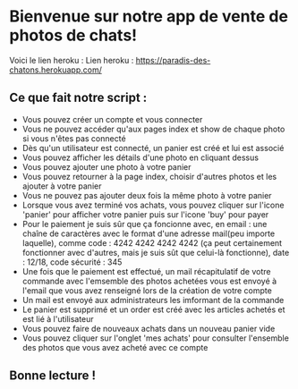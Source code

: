 # Bienvenue sur notre app de vente de photos de chats!

Voici le lien heroku :
Lien heroku :  https://paradis-des-chatons.herokuapp.com/

## Ce que fait notre script :
* Vous pouvez créer un compte et vous connecter
* Vous ne pouvez accéder qu'aux pages index et show de chaque photo si vous n'êtes pas connecté
* Dès qu'un utilisateur est connecté, un panier est créé et lui est associé
* Vous pouvez afficher les détails d'une photo en cliquant dessus
* Vous pouvez ajouter une photo à votre panier
* Vous pouvez retourner à la page index, choisir d'autres photos et les ajouter à votre panier
* Vous ne pouvez pas ajouter deux fois la même photo à votre panier
* Lorsque vous avez terminé vos achats, vous pouvez cliquer sur l'icone 'panier' pour afficher votre panier puis sur l'icone 'buy' pour payer
* Pour le paiement je suis sûr que ça foncionne avec, en email : une chaîne de caractères avec le format d'une adresse mail(peu importe laquelle), comme code : 4242 4242 4242 4242 (ça peut certainement fonctionner avec d'autres, mais je suis sût que celui-là fonctionne), date : 12/18, code sécurité : 345
* Une fois que le paiement est effectué, un mail récapitulatif de votre commande avec l'emsemble des photos achetées vous est envoyé à l'email que vous avez renseigné lors de la création de votre compte
* Un mail est envoyé aux administrateurs les imformant de la commande
* Le panier est supprimé et un order est créé avec les articles achetés et est lié à l'utilisateur
* Vous pouvez faire de nouveaux achats dans un nouveau panier vide
* Vous pouvez cliquer sur l'onglet 'mes achats' pour consulter l'ensemble des photos que vous avez acheté avec ce compte

## Bonne lecture !
